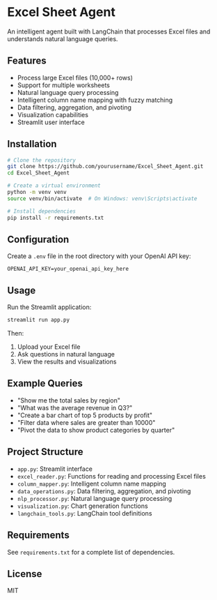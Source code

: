 # Excel Sheet Agent

An intelligent agent built with LangChain that processes Excel files and understands natural language queries.

## Features

- Process large Excel files (10,000+ rows)
- Support for multiple worksheets
- Natural language query processing
- Intelligent column name mapping with fuzzy matching
- Data filtering, aggregation, and pivoting
- Visualization capabilities
- Streamlit user interface

## Installation

```bash
# Clone the repository
git clone https://github.com/yourusername/Excel_Sheet_Agent.git
cd Excel_Sheet_Agent

# Create a virtual environment
python -m venv venv
source venv/bin/activate  # On Windows: venv\Scripts\activate

# Install dependencies
pip install -r requirements.txt
```

## Configuration

Create a `.env` file in the root directory with your OpenAI API key:

```
OPENAI_API_KEY=your_openai_api_key_here
```

## Usage

Run the Streamlit application:

```bash
streamlit run app.py
```

Then:
1. Upload your Excel file
2. Ask questions in natural language
3. View the results and visualizations

## Example Queries

- "Show me the total sales by region"
- "What was the average revenue in Q3?"
- "Create a bar chart of top 5 products by profit"
- "Filter data where sales are greater than 10000"
- "Pivot the data to show product categories by quarter"

## Project Structure

- `app.py`: Streamlit interface
- `excel_reader.py`: Functions for reading and processing Excel files
- `column_mapper.py`: Intelligent column name mapping
- `data_operations.py`: Data filtering, aggregation, and pivoting
- `nlp_processor.py`: Natural language query processing
- `visualization.py`: Chart generation functions
- `langchain_tools.py`: LangChain tool definitions

## Requirements

See `requirements.txt` for a complete list of dependencies.

## License

MIT 